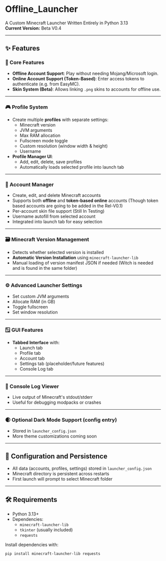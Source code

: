 # Offline_Launcher

A Custom Minecraft Launcher Written Entirely in Python 3.13  
**Current Version:** Beta V0.4

---

## ✨ Features

### 🧠 Core Features
- **Offline Account Support**: Play without needing Mojang/Microsoft login.
- **Online Account Support (Token-Based)**: Enter access tokens to authenticate (e.g. from EasyMC).
- **Skin System (Beta)**: Allows linking `.png` skins to accounts for offline use.

---

### 🎮 Profile System
- Create multiple **profiles** with separate settings:
  - Minecraft version
  - JVM arguments
  - Max RAM allocation
  - Fullscreen mode toggle
  - Custom resolution (window width & height)
  - Username
- **Profile Manager UI**:
  - Add, edit, delete, save profiles
  - Automatically loads selected profile into launch tab

---

### 👥 Account Manager
- Create, edit, and delete Minecraft accounts
- Supports both **offline** and **token-based online** accounts (Though token based accounts are going to be added in the Rel-V0.1)
- Per-account skin file support (Still In Testing)
- Username autofill from selected account
- Integrated into launch tab for easy selection

---

### 🗃️ Minecraft Version Management
- Detects whether selected version is installed
- **Automatic Version Installation** using `minecraft-launcher-lib`
- Manual loading of version manifest JSON if needed (Witch is needed and is found in the same folder)

---

### ⚙️ Advanced Launcher Settings
- Set custom JVM arguments
- Allocate RAM (in GB)
- Toggle fullscreen
- Set window resolution

---

### 🪟 GUI Features
- **Tabbed Interface** with:
  - Launch tab
  - Profile tab
  - Account tab
  - Settings tab (placeholder/future features)
  - Console Log tab

---

### 🧾 Console Log Viewer
- Live output of Minecraft's stdout/stderr
- Useful for debugging modpacks or crashes

---

### 🌒 Optional Dark Mode Support (config entry)
- Stored in `launcher_config.json`
- More theme customizations coming soon

---

## 📂 Configuration and Persistence
- All data (accounts, profiles, settings) stored in `launcher_config.json`
- Minecraft directory is persistent across restarts
- First launch will prompt to select Minecraft folder

---

## 🛠️ Requirements
- Python 3.13+
- Dependencies:
  - `minecraft-launcher-lib`
  - `tkinter` (usually included)
  - `requests`

Install dependencies with:

```bash
pip install minecraft-launcher-lib requests
